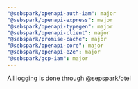 ```yaml
---
"@sebspark/openapi-auth-iam": major
"@sebspark/openapi-express": major
"@sebspark/openapi-typegen": major
"@sebspark/openapi-client": major
"@sebspark/promise-cache": major
"@sebspark/openapi-core": major
"@sebspark/openapi-e2e": major
"@sebspark/gcp-iam": major
---
```


All logging is done through @sepspark/otel
